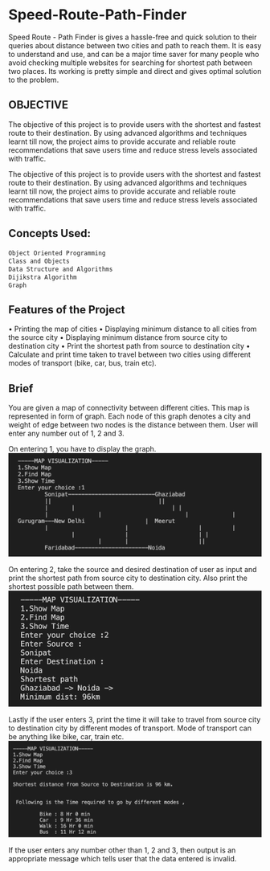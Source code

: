 # Speed-Route-Path-Finder
Speed Route - Path Finder is gives a hassle-free and quick solution to their queries about distance between two cities and path to reach them. It is easy to understand and use, and can be a major time saver for many people who avoid checking multiple websites for searching for shortest path between two places. Its working is pretty simple and direct and gives optimal solution to the problem.

## OBJECTIVE
The objective of this project is to provide users with the shortest and fastest route to their destination. By using advanced algorithms and techniques learnt till now, the project aims to provide accurate and reliable route recommendations that save users time and reduce stress levels associated with traffic.

The objective of this project is to provide users with the shortest and fastest route to their destination. By using advanced algorithms and techniques learnt till now, the project aims to provide accurate and reliable route recommendations that save users time and reduce stress levels associated with traffic.

## Concepts Used:
    Object Oriented Programming
    Class and Objects
    Data Structure and Algorithms
    Dijikstra Algorithm
    Graph

## Features of the Project
• Printing the map of cities
• Displaying minimum distance to all cities from the source city
• Displaying minimum distance from source city to destination city
• Print the shortest path from source to destination city
• Calculate and print time taken to travel between two cities using different modes of transport (bike, car, bus, train etc).

## Brief
You are given a map of connectivity between different cities. 
This map is represented in form of  graph. Each node of this graph denotes a city and weight of edge between two nodes is the distance between them. User will enter any number out of 1, 2 and 3. 

On entering 1, you have to display the graph.
![Image Alt Text](https://github.com/riyaarora03/Speed-Route-Path-Finder/blob/main/screenshots/s1.png)

On entering 2, take the source and desired destination of user as input and print the shortest path from source city to destination city. Also print the shortest possible path between them.
![Image Alt Text](https://github.com/riyaarora03/Speed-Route-Path-Finder/blob/main/screenshots/s2.png)

Lastly if the user enters 3, print the time it will take to travel from source city to destination city by different modes of transport. Mode of transport can be anything like bike, car, train etc.  
![Image Alt Text](https://github.com/riyaarora03/Speed-Route-Path-Finder/blob/main/screenshots/s3.png)

If the user enters any number other than 1, 2 and 3, then output is an appropriate message which tells user that the data entered is invalid.

